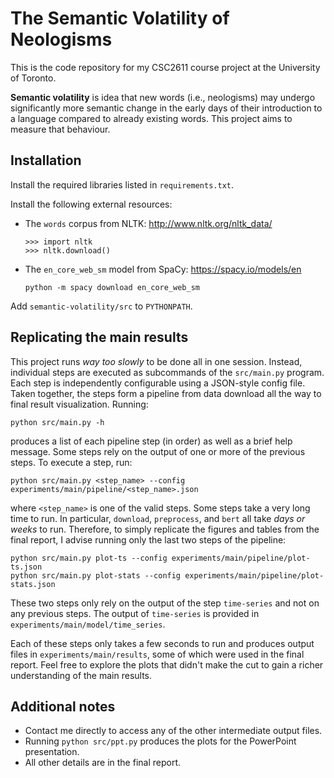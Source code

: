 # The Semantic Volatility of Neologisms

This is the code repository for my CSC2611 course project at the University of Toronto.

**Semantic volatility** is idea that new words (i.e., neologisms) may undergo significantly more semantic change in the early days of their introduction to a language compared to already existing words. This project aims to measure that behaviour.

## Installation

Install the required libraries listed in `requirements.txt`.

Install the following external resources:
+ The `words` corpus from NLTK: http://www.nltk.org/nltk_data/
  ~~~
  >>> import nltk
  >>> nltk.download()
  ~~~
+ The `en_core_web_sm` model from SpaCy: https://spacy.io/models/en
  ~~~
  python -m spacy download en_core_web_sm
  ~~~

Add `semantic-volatility/src` to `PYTHONPATH`.

## Replicating the main results

This project runs *way too slowly* to be done all in one session. Instead, individual steps are executed as subcommands of the `src/main.py` program. Each step is independently configurable using a JSON-style config file. Taken together, the steps form a pipeline from data download all the way to final result visualization. Running:

~~~
python src/main.py -h
~~~

produces a list of each pipeline step (in order) as well as a brief help message. Some steps rely on the output of one or more of the previous steps. To execute a step, run:

~~~
python src/main.py <step_name> --config experiments/main/pipeline/<step_name>.json
~~~

where `<step_name>` is one of the valid steps. Some steps take a very long time to run. In particular, `download`, `preprocess`, and `bert` all take *days or weeks* to run. Therefore, to simply replicate the figures and tables from the final report, I advise running only the last two steps of the pipeline:

~~~
python src/main.py plot-ts --config experiments/main/pipeline/plot-ts.json
python src/main.py plot-stats --config experiments/main/pipeline/plot-stats.json 
~~~

These two steps only rely on the output of the step `time-series` and not on any previous steps. The output of `time-series` is provided in `experiments/main/model/time_series`.

Each of these steps only takes a few seconds to run and produces output files in `experiments/main/results`, some of which were used in the final report. Feel free to explore the plots that didn't make the cut to gain a richer understanding of the main results.

## Additional notes

+ Contact me directly to access any of the other intermediate output files.
+ Running `python src/ppt.py` produces the plots for the PowerPoint presentation.
+ All other details are in the final report.
